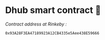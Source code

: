 # Dhub smart contract 🚀

_Contract address at Rinkeby :_

```sh
0x93A28F3EA47189923A12CB4335e5Aee438E59666
```
